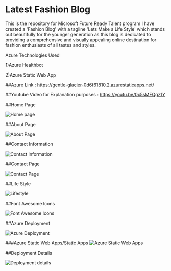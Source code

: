 # Latest Fashion Blog
This is the repository for Microsoft Future Ready Talent program
I have created a 'Fashion Blog' with a tagline 'Lets Make a Life Style' which stands out beautifully for the younger generation
as this blog is dedicated to providing a comprehensive and visually appealing online destination for fashion enthusiasts of all tastes and styles.

Azure Technologies Used

1)Azure Healthbot

2)Azure Static Web App


##Azure Link : https://gentle-glacier-0d6f61810.2.azurestaticapps.net/

##Youtube Video for Explanation purposes : https://youtu.be/0x5sMFQgz1Y

##Home Page

![Home page](https://user-images.githubusercontent.com/77037123/212889376-1faee0c6-7510-46a2-a9a1-f413c1599a68.png)

##About Page

![About Page](https://user-images.githubusercontent.com/77037123/212889477-3af2b919-0921-44eb-9cbc-8ea6f3d64ea3.png)

##Contact Information


![Contact Information](https://user-images.githubusercontent.com/77037123/212889549-be24802f-e548-4cfb-91ae-c3cd3f318b7c.png)


##Contact Page

![Contact Page](https://user-images.githubusercontent.com/77037123/212889608-604c5b82-4167-47e8-b566-d34382350969.png)

##Life Style

![Lifestyle](https://user-images.githubusercontent.com/77037123/212889686-dd45221d-1d85-4012-861d-cbb2e86f2b47.png)

##Font Awesome Icons

![Font Awesome Icons](https://user-images.githubusercontent.com/77037123/212889756-06ccb113-f98c-4faf-9bff-80ff38001e27.png)


##Azure Deployment

![Azure Deployment](https://user-images.githubusercontent.com/77037123/212889812-ab9ae403-794a-4be4-ba73-a74af0e439fe.png)

###Azure Static Web Apps/Static Apps
![Azure Static Web Apps](https://user-images.githubusercontent.com/77037123/212889896-3d5fe001-47bc-43d9-a9d9-dd4e1efa6a04.png)

##Deployment Details

![Deployment details](https://user-images.githubusercontent.com/77037123/212889956-bfa61f50-c00e-4d19-bfc5-52796c899cd6.png)
